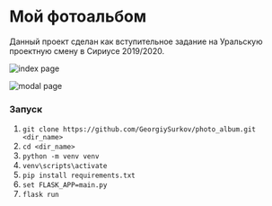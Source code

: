 # Мой фотоальбом
Данный проект сделан как вступительное задание на
Уральскую проектную смену в Сириусе 2019/2020.

![index page](https://sun9-67.userapi.com/c851332/v851332136/1f0f12/ONHm--D4eZo.jpg "Index page")

![modal page](https://sun9-12.userapi.com/c851332/v851332136/1f0f1c/2qerv0uLbYc.jpg "Modal window")

### Запуск
1. `git clone https://github.com/GeorgiySurkov/photo_album.git <dir_name>`
2. `cd <dir_name>`
3. `python -m venv venv`
4. `venv\scripts\activate`
5. `pip install requirements.txt`
6. `set FLASK_APP=main.py`
7. `flask run`

